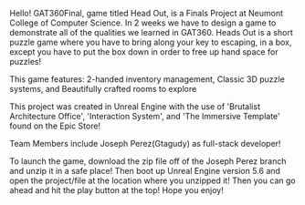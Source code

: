 Hello! 
GAT360Final, game titled Head Out, is a Finals Project at Neumont College of Computer Science. In 2 weeks we have to design a game to demonstrate all of the qualities we learned in GAT360.
Heads Out is a short puzzle game where you have to bring along your key to escaping, in a box, except you have to put the box down in order to free up hand space for puzzles!

This game features:
2-handed inventory management,
Classic 3D puzzle systems,
and Beautifully crafted rooms to explore

This project was created in Unreal Engine with the use of 'Brutalist Architecture Office', 'Interaction System',
and 'The Immersive Template' found on the Epic Store!

Team Members include Joseph Perez(Gtagudy) as full-stack developer!

To launch the game, download the zip file off of the Joseph Perez branch and unzip it in a safe place! Then boot up Unreal Engine version 5.6 and open the project/file at the location where you unzipped it!
Then you can go ahead and hit the play button at the top! Hope you enjoy!
